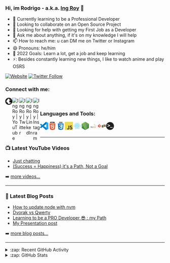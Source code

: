 <!--
**LastGentlman/LastGentlman** is a ✨ _special_ ✨ repository because its `README.md` (this file) appears on your GitHub profile.
-->

### Hi, im Rodrigo - a.k.a. <a target="_blank" href="https://ingroy.com">Ing Roy</a> 👋

<!-- - 🔭 I’m currently working on ... -->
- 🌱 Currently learning to be a Professional Developer
- 👯 Looking to collaborate on an Open Source Project
- 🤔 Looking for help with getting my First Job as a Developer
- 💬 Ask me about anything, if it's on my knowledge I will help
- 📫 How to reach me: u can DM me on Twitter or Instagram
- 😄 Pronouns: he/him
- 🥅 2022 Goals: Learn a lot, get a job and keep learning
- ⚡: Besides constantly learning new things, I like to watch anime and play OSRS

[![Website](https://img.shields.io/website?down_color=lightgrey&down_message=DOWN&label=IngRoy%2Ccom&style=flat-square&up_color=green&up_message=UP&url=http%3A%2F%2Fingroy.com)](http://IngRoy.com)
[![Twitter Follow](https://img.shields.io/twitter/follow/1ngRoy?color=1DA1F2&logo=twitter&style=for-the-badge)](https://twitter.com/intent/follow?original_referer=https%3A%2F%2Fgithub.com%2F1ngRoy&screen_name=1ngRoy)

### Connect with me:

[<img align="left" target="_blank" alt="IngRoy.com" width="22px" src="https://raw.githubusercontent.com/iconic/open-iconic/master/svg/globe.svg" />][website]
[<img align="left" target="_blank" alt="IngRoy | YouTube" width="22px" src="https://cdn.jsdelivr.net/npm/simple-icons@v3/icons/youtube.svg" />][youtube]
[<img align="left" target="_blank" alt="IngRoy | Twitter" width="22px" src="https://cdn.jsdelivr.net/npm/simple-icons@v3/icons/twitter.svg" />][twitter]
[<img align="left" target="_blank" alt="IngRoy | LinkedIn" width="22px" src="https://cdn.jsdelivr.net/npm/simple-icons@v3/icons/linkedin.svg" />][linkedin]
[<img align="left" target="_blank" alt="IngRoy | Instagram" width="22px" src="https://cdn.jsdelivr.net/npm/simple-icons@v3/icons/instagram.svg" />][instagram]

<br/>

### Languages and Tools:

[<img align="left" target="none" alt="Visual Studio Code" width="26px" src="https://raw.githubusercontent.com/github/explore/80688e429a7d4ef2fca1e82350fe8e3517d3494d/topics/visual-studio-code/visual-studio-code.png" />][website]
[<img align="left" alt="HTML5" width="26px" src="https://raw.githubusercontent.com/github/explore/80688e429a7d4ef2fca1e82350fe8e3517d3494d/topics/html/html.png" />][website]
[<img align="left" alt="CSS3" width="26px" src="https://raw.githubusercontent.com/github/explore/80688e429a7d4ef2fca1e82350fe8e3517d3494d/topics/css/css.png" />][website]
[<img align="left" alt="JavaScript" width="26px" src="https://raw.githubusercontent.com/github/explore/80688e429a7d4ef2fca1e82350fe8e3517d3494d/topics/javascript/javascript.png" />][website]
[<img align="left" alt="React" width="26px" src="https://raw.githubusercontent.com/github/explore/80688e429a7d4ef2fca1e82350fe8e3517d3494d/topics/react/react.png" />][website]
[<img align="left" alt="Node.js" width="26px" src="https://raw.githubusercontent.com/github/explore/80688e429a7d4ef2fca1e82350fe8e3517d3494d/topics/nodejs/nodejs.png" />][website]
[<img align="left" alt="MySQL" width="26px" src="https://raw.githubusercontent.com/github/explore/80688e429a7d4ef2fca1e82350fe8e3517d3494d/topics/mysql/mysql.png" />][website]
[<img align="left" alt="Git" width="26px" src="https://raw.githubusercontent.com/github/explore/80688e429a7d4ef2fca1e82350fe8e3517d3494d/topics/git/git.png" />][website]
[<img align="left" alt="Terminal" width="26px" src="https://raw.githubusercontent.com/github/explore/80688e429a7d4ef2fca1e82350fe8e3517d3494d/topics/terminal/terminal.png" />][website]

<br/>
<br />

---

### 📺 Latest YouTube Videos

<!-- YOUTUBE:START -->
- [Just chatting](https://www.youtube.com/watch?v=kyeHOc6H5fE)
- [&lpar;Success = Happiness&rpar; it&#39;s a Path, Not a Goal](https://www.youtube.com/watch?v=K3uCksSA9g4)
<!-- YOUTUBE:END -->

➡️ [more videos...](https://www.youtube.com/channel/UC7HAWuPFULMnigoHHp6EOmA)

---

### 📕 Latest Blog Posts

<!-- BLOG-POST-LIST:START -->
- [How to update node with nvm](https://www.ingroy.com/2022/05/how-to-uninstall-node.html)
- [Dvorak vs Qwerty](https://www.ingroy.com/2021/12/dvorak-vs-qwerty.html)
- [Learning to be a PRO Developer 😎 : my Path](https://www.ingroy.com/2021/12/learning-to-be-pro-developer-my-path.html)
- [My Presentation post](https://www.ingroy.com/2021/11/my-presentation-post.html)
<!-- BLOG-POST-LIST:END -->

➡️ [more blog posts...](https://ingroy.com)

---

<details>
  <summary>:zap: Recent GitHub Activity</summary>
  
<!--START_SECTION:activity-->
1. 🎉 Merged PR [#2](https://github.com/LastGentlman/My-StoryBook-App/pull/2) in [LastGentlman/My-StoryBook-App](https://github.com/LastGentlman/My-StoryBook-App)
2. 💪 Opened PR [#2](https://github.com/LastGentlman/My-StoryBook-App/pull/2) in [LastGentlman/My-StoryBook-App](https://github.com/LastGentlman/My-StoryBook-App)
3. 🎉 Merged PR [#1](https://github.com/LastGentlman/My-StoryBook-App/pull/1) in [LastGentlman/My-StoryBook-App](https://github.com/LastGentlman/My-StoryBook-App)
4. 💪 Opened PR [#1](https://github.com/LastGentlman/My-StoryBook-App/pull/1) in [LastGentlman/My-StoryBook-App](https://github.com/LastGentlman/My-StoryBook-App)
<!--END_SECTION:activity-->

</details>

<details>
  <summary>:zap: GitHub Stats</summary>
  
[![LastGentlman's GitHub stats](https://github-readme-stats.vercel.app/api?username=lastgentlman&show_icons=true&hide_border=true)](https://github.com/lastGentlman)

</details>

[website]: http://IngRoy.com
[twitter]: https://www.twitter.com/1ngRoy
[youtube]: https://www.youtube.com/channel/UC7HAWuPFULMnigoHHp6EOmA
[instagram]: https://www.instagram.com/1ngroy
[linkedin]: https://www.linkedin.com/in/IngRoy
